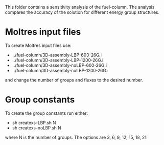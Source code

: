 This folder contains a sensitivity analysis of the fuel-column.
The analysis compares the accuracy of the solution for different energy group structures.

# Moltres input files

To create Moltres input files use:
* ../fuel-column/3D-assembly-LBP-600-26G.i
* ../fuel-column/3D-assembly-LBP-1200-26G.i
* ../fuel-column/3D-assembly-noLBP-600-26G.i
* ../fuel-column/3D-assembly-noLBP-1200-26G.i

and change the number of groups and fluxes to the desired number.

# Group constants

To create the group constants run either:
* sh createxs-LBP.sh N
* sh createxs-noLBP.sh N

where N is the number of groups.
The options are 3, 6, 9, 12, 15, 18, 21
